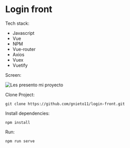# Login front

Tech stack:

* Javascript
* Vue
* NPM
* Vue-router
* Axios
* Vuex
* Vuetify


Screen: 

![Les presento mi proyecto](https://raw.githubusercontent.com/gnieto11/login-front/master/src/assets/Login.PNG)

Clone Project:
```
git clone https://github.com/gnieto11/login-front.git
```

Install dependencies:
```
npm install
```
Run:

```
npm run serve
```
